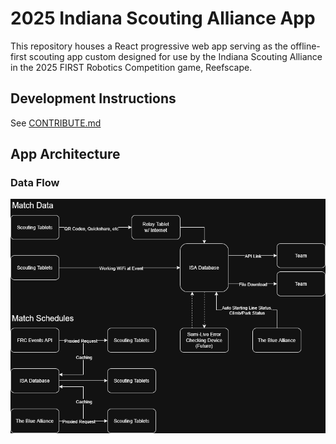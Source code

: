 # 2025 Indiana Scouting Alliance App

This repository houses a React progressive web app serving as the offline-first scouting app custom designed for use by the Indiana Scouting Alliance in the 2025 FIRST Robotics Competition game, Reefscape.

## Development Instructions

See [CONTRIBUTE.md](CONTRIBUTE.md)

## App Architecture

### Data Flow

![Diagram of how match data and match schedules are transmitted](DataFlow.png)
